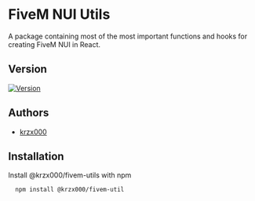 # FiveM NUI Utils

A package containing most of the most important functions and hooks for creating FiveM NUI in React.

## Version

[![Version](https://img.shields.io/npm/v/%40krzx000%2Ffivem-utils)](#)

## Authors

- [krzx000](https://www.github.com/krzx000)

## Installation

Install @krzx000/fivem-utils with npm

```bash
  npm install @krzx000/fivem-util
```

<!-- ## Usage/Examples

```javascript
import Component from "my-project";

function App() {
  return <Component />;
}
``` -->
